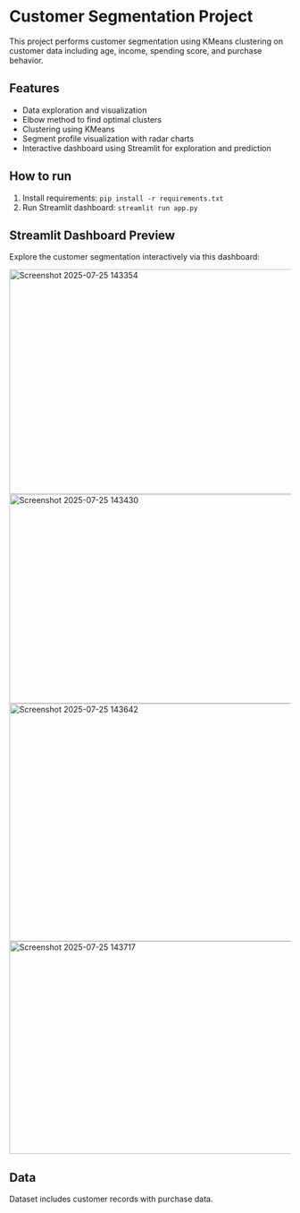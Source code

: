 # Customer Segmentation Project

This project performs customer segmentation using KMeans clustering on customer data including age, income, spending score, and purchase behavior. 

## Features
- Data exploration and visualization
- Elbow method to find optimal clusters
- Clustering using KMeans
- Segment profile visualization with radar charts
- Interactive dashboard using Streamlit for exploration and prediction

## How to run
1. Install requirements: `pip install -r requirements.txt`
2. Run Streamlit dashboard: `streamlit run app.py`

## Streamlit Dashboard Preview

Explore the customer segmentation interactively via this dashboard:


<img width="598" height="402" alt="Screenshot 2025-07-25 143354" src="https://github.com/user-attachments/assets/f459517a-fe02-492e-bcd3-df0a73050c01" />

<img width="535" height="374" alt="Screenshot 2025-07-25 143430" src="https://github.com/user-attachments/assets/1db91b41-f5b9-46f4-9007-88a7b48ded99" />

<img width="571" height="425" alt="Screenshot 2025-07-25 143642" src="https://github.com/user-attachments/assets/6dc55ca7-75ac-4cf1-af19-8eaec92460d7" />

<img width="563" height="380" alt="Screenshot 2025-07-25 143717" src="https://github.com/user-attachments/assets/62269e25-b087-481c-b5eb-afa976dea81e" />


## Data
Dataset includes customer records with purchase data.


